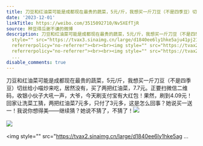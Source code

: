 ```yaml
---
title: 刀豆和红油菜可能是成都现在最贵的蔬菜，5元/斤，我想买一斤刀豆（不是四季豆）切丝给小喵炒来吃，居然没有，买了两把红油菜，7.7元。正要扫微信二维码，收银小...
date: '2023-12-01'
linkTitle: https://weibo.com/3515092710/Nv5XEfTjR
source: 种豆得瓜谢不谦的微博
description: 刀豆和红油菜可能是成都现在最贵的蔬菜，5元/斤，我想买一斤刀豆（不是四季豆）切丝给小喵炒来吃，居然没有，买了两把红油菜，7.7元。正要扫微信二维码，收银小伙子大吼一声，大爷，今天刷支付宝有大红包！果然，刷到4.09元！回家让洗菜工猜，两把红油菜7元多，只付了3元多，这是怎么回事？她说买一送一！我说你想得美——继续猜？她说不猜了，不猜了！<img
  style="" src="https://tvax3.sinaimg.cn/large/d1840ee6ly1hke5aju41pj21g037kb2a.jpg"
  referrerpolicy="no-referrer"><br><br><img style="" src="https://tvax2.sinaimg.cn/large/d1840ee6ly1hke5oar4mxj21e8334x6p.jpg"
  referrerpolicy="no-referrer"><br><br><img style="" src="https://tvax2.sinaimg.cn/large/d1840ee6ly1hke5ag
  ...
disable_comments: true
---
```

刀豆和红油菜可能是成都现在最贵的蔬菜，5元/斤，我想买一斤刀豆（不是四季豆）切丝给小喵炒来吃，居然没有，买了两把红油菜，7.7元。正要扫微信二维码，收银小伙子大吼一声，大爷，今天刷支付宝有大红包！果然，刷到4.09元！回家让洗菜工猜，两把红油菜7元多，只付了3元多，这是怎么回事？她说买一送一！我说你想得美——继续猜？她说不猜了，不猜了！<img style="" src="https://tvax3.sinaimg.cn/large/d1840ee6ly1hke5aju41pj21g037kb2a.jpg" referrerpolicy="no-referrer"><br><br><img style="" src="https://tvax2.sinaimg.cn/large/d1840ee6ly1hke5oar4mxj21e8334x6p.jpg" referrerpolicy="no-referrer"><br><br><img style="" src="https://tvax2.sinaimg.cn/large/d1840ee6ly1hke5ag ...